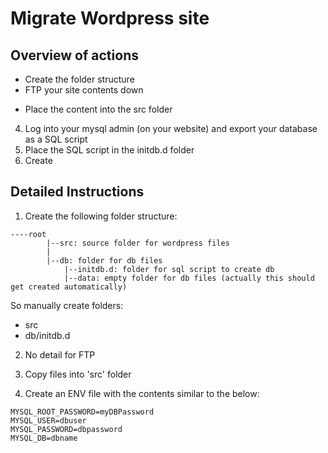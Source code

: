 # Migrate Wordpress site




## Overview of actions
- Create the folder structure
- FTP your site contents down 
* Place the content into the src folder
4. Log into your mysql admin (on your website) and export your database as a SQL script
5. Place the SQL script in the initdb.d folder
6. Create 

## Detailed Instructions
1. Create the following folder structure:
```
----root 
        |--src: source folder for wordpress files
        |
        |--db: folder for db files
            |--initdb.d: folder for sql script to create db
            |--data: empty folder for db files (actually this should get created automatically)

```
So manually create folders:
* src
* db/initdb.d

2. No detail for FTP 
3. Copy files into 'src' folder

6. Create an ENV file with the contents similar to the below:
```
MYSQL_ROOT_PASSWORD=myDBPassword
MYSQL_USER=dbuser
MYSQL_PASSWORD=dbpassword
MYSQL_DB=dbname
```

